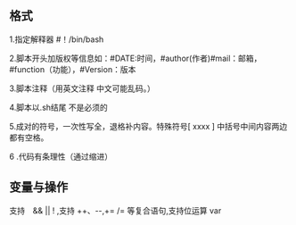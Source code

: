 ## 格式
1.指定解释器 #！/bin/bash

2.脚本开头加版权等信息如：#DATE:时间，#author(作者)#mail：邮箱，#function（功能），#Version：版本

3.脚本注释（用英文注释 中文可能乱码。）

4.脚本以.sh结尾 不是必须的

5.成对的符号，一次性写全，退格补内容。特殊符号[ xxxx ] 中括号中间内容两边都有空格。

6 .代码有条理性（通过缩进）

## 变量与操作
支持　&& || ! ,支持 ++、--,+= /= 等复合语句,支持位运算
var

